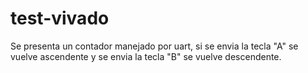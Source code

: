 # test-vivado
Se presenta un contador manejado por uart, si se envia la tecla "A" se vuelve ascendente y se envia la tecla "B" se vuelve descendente.
